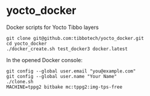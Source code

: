 # yocto_docker

Docker scripts for Yocto Tibbo layers
```
git clone git@github.com:tibbotech/yocto_docker.git
cd yocto_docker
./docker_create.sh test_docker3 docker.latest
```
In the opened Docker console:
```
git config --global user.email "you@example.com"
git config --global user.name "Your Name"
./clone.sh
MACHINE=tppg2 bitbake mc:tppg2:img-tps-free
```
